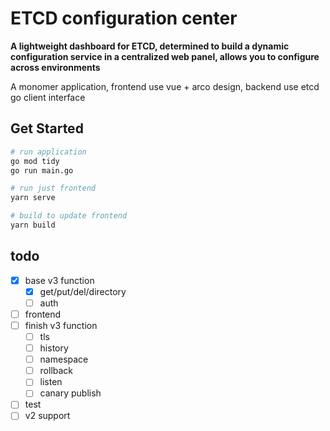 # ETCD configuration center

**A lightweight dashboard for ETCD, determined to build a dynamic configuration service in a centralized web panel, allows you to configure across environments**

A monomer application, frontend use vue + arco design, backend use etcd go client interface

## Get Started

``` bash
# run application
go mod tidy
go run main.go

# run just frontend
yarn serve

# build to update frontend
yarn build

```

## todo

* [x] base v3 function
  * [x] get/put/del/directory
  * [ ] auth
* [ ] frontend
* [ ] finish v3 function
  * [ ] tls
  * [ ] history
  * [ ] namespace
  * [ ] rollback
  * [ ] listen
  * [ ] canary publish
* [ ] test
* [ ] v2 support
